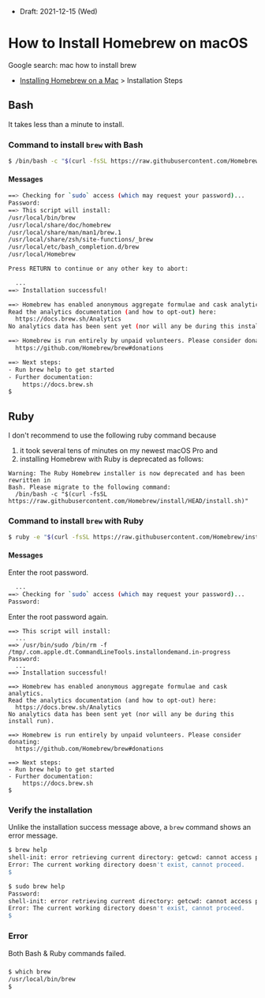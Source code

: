 * Draft: 2021-12-15 (Wed)

# How to Install Homebrew on macOS
Google search: mac how to install brew
* [Installing Homebrew on a Mac](https://treehouse.github.io/installation-guides/mac/homebrew) > Installation Steps

## Bash
It takes less than a minute to install.

### Command to install `brew` with Bash
```bash
$ /bin/bash -c "$(curl -fsSL https://raw.githubusercontent.com/Homebrew/install/HEAD/install.sh)"
```

#### Messages
```bash
==> Checking for `sudo` access (which may request your password)...
Password: 
==> This script will install:
/usr/local/bin/brew
/usr/local/share/doc/homebrew
/usr/local/share/man/man1/brew.1
/usr/local/share/zsh/site-functions/_brew
/usr/local/etc/bash_completion.d/brew
/usr/local/Homebrew

Press RETURN to continue or any other key to abort:
```

```bash
  ...
==> Installation successful!

==> Homebrew has enabled anonymous aggregate formulae and cask analytics.
Read the analytics documentation (and how to opt-out) here:
  https://docs.brew.sh/Analytics
No analytics data has been sent yet (nor will any be during this install run).

==> Homebrew is run entirely by unpaid volunteers. Please consider donating:
  https://github.com/Homebrew/brew#donations

==> Next steps:
- Run brew help to get started
- Further documentation:
    https://docs.brew.sh
$
```

## Ruby
I don't recommend to use the following ruby command because
1. it took several tens of minutes on my newest macOS Pro and
2. installing Homebrew with Ruby is deprecated as follows:

```
Warning: The Ruby Homebrew installer is now deprecated and has been rewritten in
Bash. Please migrate to the following command:
  /bin/bash -c "$(curl -fsSL https://raw.githubusercontent.com/Homebrew/install/HEAD/install.sh)"
```

### Command to install `brew` with Ruby

```bash
$ ruby -e "$(curl -fsSL https://raw.githubusercontent.com/Homebrew/install/master/install)"
```
#### Messages
Enter the root password.
```bash
  ...
==> Checking for `sudo` access (which may request your password)...
Password: 
```
Enter the root password again.
```
==> This script will install:
  ...
==> /usr/bin/sudo /bin/rm -f /tmp/.com.apple.dt.CommandLineTools.installondemand.in-progress
Password: 
  ...
==> Installation successful!

==> Homebrew has enabled anonymous aggregate formulae and cask analytics.
Read the analytics documentation (and how to opt-out) here:
  https://docs.brew.sh/Analytics
No analytics data has been sent yet (nor will any be during this install run).

==> Homebrew is run entirely by unpaid volunteers. Please consider donating:
  https://github.com/Homebrew/brew#donations

==> Next steps:
- Run brew help to get started
- Further documentation:
    https://docs.brew.sh
$
```
### Verify the installation
Unlike the installation success message above, a `brew` command shows an error message.
```bash
$ brew help
shell-init: error retrieving current directory: getcwd: cannot access parent directories: Operation not permitted
Error: The current working directory doesn't exist, cannot proceed.
$
```
```bash
$ sudo brew help
Password: 
shell-init: error retrieving current directory: getcwd: cannot access parent directories: Operation not permitted
Error: The current working directory doesn't exist, cannot proceed.
$ 
```

### Error
Both Bash & Ruby commands failed.

###
```bash
$ which brew
/usr/local/bin/brew
$
```
